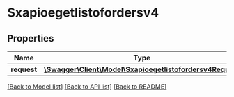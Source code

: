 # Sxapioegetlistofordersv4

## Properties
Name | Type | Description | Notes
------------ | ------------- | ------------- | -------------
**request** | [**\Swagger\Client\Model\Sxapioegetlistofordersv4Request**](Sxapioegetlistofordersv4Request.md) |  | [optional] 

[[Back to Model list]](../README.md#documentation-for-models) [[Back to API list]](../README.md#documentation-for-api-endpoints) [[Back to README]](../README.md)


